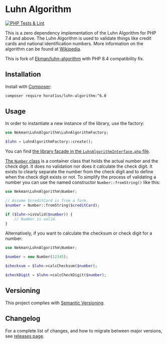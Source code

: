 # Luhn Algorithm

[![PHP Tests & Lint](https://github.com/Horat1us/luhn-algorithm/actions/workflows/php.yml/badge.svg)](https://github.com/Horat1us/luhn-algorithm/actions/workflows/php.yml)

This is a zero dependency implementation of the Luhn Algorithm for PHP 7.4 and above. The Luhn Algorithm is used to validate things like credit cards and national identification numbers. More information on the algorithm can be found at [Wikipedia](http://en.wikipedia.org/wiki/Luhn_algorithm).

This is fork of [Ekman/luhn-algorithm](https://github.com/Ekman/luhn-algorithm) with PHP 8.4 compatibility fix.

## Installation

Install with [Composer](https://getcomposer.org/):

```bash
composer require horat1us/luhn-algorithm:^6.0
```

## Usage

In order to instantiate a new instance of the library, use the factory:

 ```php
 use Nekman\LuhnAlgorithm\LuhnAlgorithmFactory;

 $luhn = LuhnAlgorithmFactory::create();
 ```

You can find [the library facade in the `LuhnAlgorithmInterface.php` file](src/Contract/LuhnAlgorithmInterface.php).

[The `Number` class](src/Number.php) is a container class that holds the actual number and the check digit. It does no validation nor does it calculate the check digit. It exists to clearly separate the number from the check digit and to define when the check digit exists or not. To simplify the process of validating a number you can use the named constructor `Number::fromString()` like this:

```php
use Nekman\LuhnAlgorithm\Number;

// Assume $creditCard is from a form.
$number = Number::fromString($creditCard);

if ($luhn->isValid($number)) {
    // Number is valid.
}
```

Alternatively, if you want to calculate the checksum or check digit for a number:

```php
use Nekman\LuhnAlgorithm\Number;

$number = new Number(12345);

$checksum = $luhn->calcChecksum($number);

$checkDigit = $luhn->calcCheckDigit($number);
```

## Versioning

This project complies with [Semantic Versioning](https://semver.org/).

## Changelog

For a complete list of changes, and how to migrate between major versions, see [releases page](https://github.com/horat1us/luhn-algorithm/releases).
